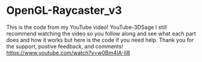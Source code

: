 # OpenGL-Raycaster_v3
This is the code from my YouTube video! YouTube-3DSage I still recommend watching the video so you follow along and see what each part does and how it works but here is the code if you need help. Thank you for the support, postive feedback, and comments!
https://www.youtube.com/watch?v=w0Bm4IA-Ii8
